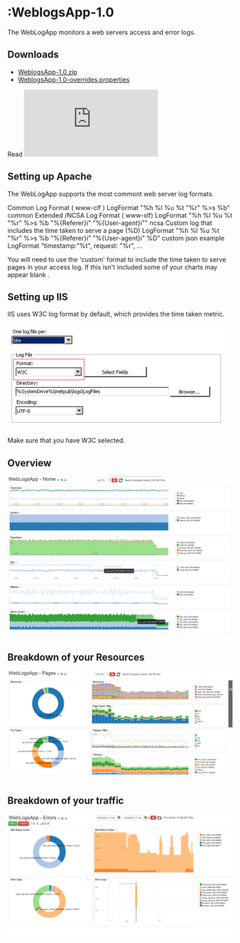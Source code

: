 :WeblogsApp-1.0
===========

The WebLogApp monitors a web servers access and error logs. 

## Downloads 

 * [WeblogsApp-1.0.zip](https://github.com/logscape/unixapp/raw/master/dist/WeblogsApp-1.0.zip)
 * [WeblogsApp-1.0-overrides.properties](https://www.google.com)


Read ![How to deploy](http://logscape.github.io/deploy.html)


## Setting up Apache 
The WebLogApp supports the most commont web server log formats.

Common Log Format  ( www-clf ) 
        LogFormat "%h %l %u %t \"%r\" %>s %b" common
Extended /NCSA Log Format ( www-xlf) 
        LogFormat "%h %l %u %t \"%r\" %>s %b \"%{Referer}i\" \"%{User-agent}i\"" ncsa
Custom log that includes the time taken to serve a page (%D) 
        LogFormat "%h %l %u %t \"%r\" %>s %b \"%{Referer}i\" \"%{User-agent}i\" %D"  custom
json example
        LogFormat "timestamp:\"%t\", request: \"%r\", ...

You will need to use the 'custom' format to include the time taken to serve pages in your access log. If this isn't included some of your charts may appear blank . 

## Setting up IIS 

IIS uses W3C log format by default, which provides the time taken metric. 

 ![IIS Logging Config](docs/images/iis-logging.png) 

Make sure that you have W3C selected. 

## Overview

 ![](docs/images/iis-overview.png)


## Breakdown of your Resources 

 ![](docs/images/iis-resources.png) 



## Breakdown of your traffic

 ![](docs/images/iis-errors.png) 



